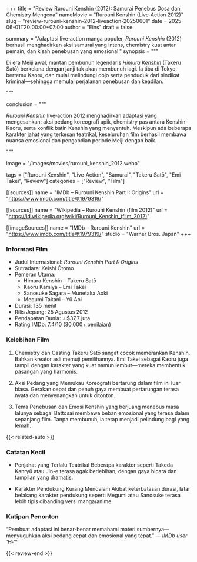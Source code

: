 +++
title = "Review Rurouni Kenshin (2012): Samurai Penebus Dosa dan Chemistry Mengena"
nameMovie = "Rurouni Kenshin (Live‑Action 2012)"
slug = "review-rurouni-kenshin-2012-liveaction-20250601"
date = 2025-06-01T20:00:00+07:00
author = "Eins"
draft = false

summary = "Adaptasi live‑action manga populer, *Rurouni Kenshin* (2012) berhasil menghadirkan aksi samurai yang intens, chemistry kuat antar pemain, dan kisah penebusan yang emosional."
synopsis = """<p>Di era Meiji awal, mantan pembunuh legendaris *Himura Kenshin* (Takeru Satō) berkelana dengan janji tak akan membunuh lagi. Ia tiba di Tokyo, bertemu Kaoru, dan mulai melindungi dojo serta penduduk dari sindikat kriminal—sehingga memulai perjalanan penebusan dan keadilan.</p>"""

conclusion = """<p>*Rurouni Kenshin* live‑action 2012 menghadirkan adaptasi yang mengesankan: aksi pedang koreografi apik, chemistry pas antara Kenshin–Kaoru, serta konflik batin Kenshin yang menyentuh. Meskipun ada beberapa karakter jahat yang terkesan teatrikal, keseluruhan film berhasil membawa nuansa emosional dan pengabdian periode Meiji dengan baik.</p>"""

image = "/images/movies/rurouni_kenshin_2012.webp"

tags = ["Rurouni Kenshin", "Live‑Action", "Samurai", "Takeru Satō", "Emi Takei", "Review"]
categories = ["Review", "Film"]

[[sources]]
name = "IMDb – Rurouni Kenshin Part I: Origins"
url = "https://www.imdb.com/title/tt1979319/"

[[sources]]
name = "Wikipedia – Rurouni Kenshin (film 2012)"
url = "https://id.wikipedia.org/wiki/Rurouni_Kenshin_(film_2012)"

[[imageSources]]
name = "IMDb – Rurouni Kenshin"
url = "https://www.imdb.com/title/tt1979319/"
studio = "Warner Bros. Japan"
+++

### Informasi Film
- Judul Internasional: *Rurouni Kenshin Part I: Origins*
- Sutradara: Keishi Ōtomo
- Pemeran Utama:
  - Himura Kenshin – Takeru Satō
  - Kaoru Kamiya – Emi Takei
  - Sanosuke Sagara – Munetaka Aoki
  - Megumi Takani – Yū Aoi
- Durasi: 135 menit
- Rilis Jepang: 25 Agustus 2012
- Pendapatan Dunia: ± \$37,7 juta
- Rating IMDb: 7.4/10 (30.000+ penilaian)

### Kelebihan Film

1. Chemistry dan Casting
Takeru Satō sangat cocok memerankan Kenshin. Bahkan kreator asli memuji pemilihannya. Emi Takei sebagai Kaoru juga tampil dengan karakter yang kuat namun lembut—mereka membentuk pasangan yang harmonis.

2. Aksi Pedang yang Memukau
Koreografi bertarung dalam film ini luar biasa. Gerakan cepat dan penuh gaya membuat pertarungan terasa nyata dan menyenangkan untuk ditonton.

3. Tema Penebusan dan Emosi
Kenshin yang berjuang menebus masa lalunya sebagai Battōsai membawa beban emosional yang terasa dalam sepanjang film. Tanpa membunuh, ia tetap menjadi pelindung bagi yang lemah.


{{< related-auto >}}

### Catatan Kecil

- Penjahat yang Terlalu Teatrikal
Beberapa karakter seperti Takeda Kanryū atau Jin-e terasa agak berlebihan, dengan gaya bicara dan tampilan yang dramatis.

- Karakter Pendukung Kurang Mendalam
Akibat keterbatasan durasi, latar belakang karakter pendukung seperti Megumi atau Sanosuke terasa lebih tipis dibanding versi manga/anime.

### Kutipan Penonton

“Pembuat adaptasi ini benar-benar memahami materi sumbernya—menyuguhkan aksi pedang cepat dan emosional yang tepat.” — *IMDb user 'H‑*'*

{{< review-end >}}
